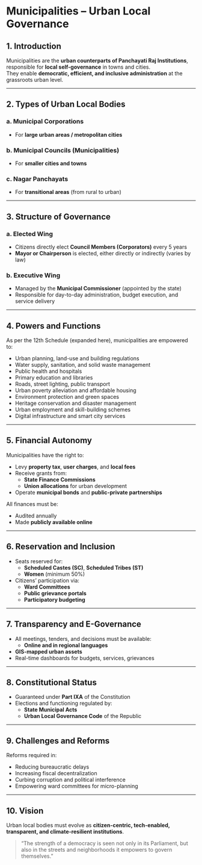 # Municipalities – Urban Local Governance

## 1. Introduction

Municipalities are the **urban counterparts of Panchayati Raj Institutions**, responsible for **local self-governance** in towns and cities.  
They enable **democratic, efficient, and inclusive administration** at the grassroots urban level.

---

## 2. Types of Urban Local Bodies

### a. Municipal Corporations  
- For **large urban areas / metropolitan cities**

### b. Municipal Councils (Municipalities)  
- For **smaller cities and towns**

### c. Nagar Panchayats  
- For **transitional areas** (from rural to urban)

---

## 3. Structure of Governance

### a. Elected Wing  
- Citizens directly elect **Council Members (Corporators)** every 5 years  
- **Mayor or Chairperson** is elected, either directly or indirectly (varies by law)

### b. Executive Wing  
- Managed by the **Municipal Commissioner** (appointed by the state)  
- Responsible for day-to-day administration, budget execution, and service delivery

---

## 4. Powers and Functions

As per the 12th Schedule (expanded here), municipalities are empowered to:

- Urban planning, land-use and building regulations  
- Water supply, sanitation, and solid waste management  
- Public health and hospitals  
- Primary education and libraries  
- Roads, street lighting, public transport  
- Urban poverty alleviation and affordable housing  
- Environment protection and green spaces  
- Heritage conservation and disaster management  
- Urban employment and skill-building schemes  
- Digital infrastructure and smart city services

---

## 5. Financial Autonomy

Municipalities have the right to:

- Levy **property tax**, **user charges**, and **local fees**
- Receive grants from:
  - **State Finance Commissions**
  - **Union allocations** for urban development
- Operate **municipal bonds** and **public-private partnerships**

All finances must be:

- Audited annually
- Made **publicly available online**

---

## 6. Reservation and Inclusion

- Seats reserved for:
  - **Scheduled Castes (SC)**, **Scheduled Tribes (ST)**
  - **Women** (minimum 50%)
- Citizens’ participation via:
  - **Ward Committees**
  - **Public grievance portals**
  - **Participatory budgeting**

---

## 7. Transparency and E-Governance

- All meetings, tenders, and decisions must be available:
  - **Online and in regional languages**
- **GIS-mapped urban assets**
- Real-time dashboards for budgets, services, grievances

---

## 8. Constitutional Status

- Guaranteed under **Part IXA** of the Constitution
- Elections and functioning regulated by:
  - **State Municipal Acts**
  - **Urban Local Governance Code** of the Republic

---

## 9. Challenges and Reforms

Reforms required in:

- Reducing bureaucratic delays  
- Increasing fiscal decentralization  
- Curbing corruption and political interference  
- Empowering ward committees for micro-planning

---

## 10. Vision

Urban local bodies must evolve as **citizen-centric, tech-enabled, transparent, and climate-resilient institutions**.

> “The strength of a democracy is seen not only in its Parliament, but also in the streets and neighborhoods it empowers to govern themselves.”